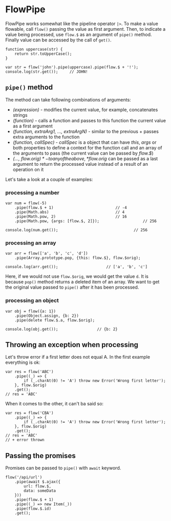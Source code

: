 # FlowPipe

FlowPipe works somewhat like the pipeline operator `|>`.
To make a value flowable, call `flow()` passing the value as first argument. Then, to indicate a value being processed, use `flow.$` as an argument of `pipe()` method. Finally value can be accessed by the call of `get()`.

```
function uppercase(str) {
	return str.toUpperCase();
}

var str = flow('john').pipe(uppercase).pipe(flow.$ + '!');
console.log(str.get());		// JOHN!
```

## `pipe()` method

The method can take following combinations of arguments:

* *(expression)* - modifies the current value, for example, concatenates strings
* *(function)* - calls a function and passes to this function the current value as a first argument
* *(function, extraArg1, ..., extraArgN)* - similar to the previous + passes extra arguments to the function
* *(function, callSpec)* - *callSpec* is a object that can have *this*, *args* or both properties to define a context for the function call and an array of the arguments to pass (the current value can be passed by *flow.$*)
* *(..., flow.$orig)* - to any of the above, *flow.$orig* can be passed as a last argument to return the processed value instead of a result of an operation on it

Let's take a look at a couple of examples:

### processing a number

```
var num = flow(-5)
	.pipe(flow.$ + 1)							// -4
	.pipe(Math.abs)								// 4
	.pipe(Math.pow, 2)							// 16
	.pipe(Math.pow, {args: [flow.$, 2]});					// 256

console.log(num.get());									// 256
```

### processing an array

```
var arr = flow(['a', 'b', 'c', 'd'])
	.pipe(Array.prototype.pop, {this: flow.$}, flow.$orig);

console.log(arr.get());						// ['a', 'b', 'c']
```

Here, if we would not use `flow.$orig`, we would get the value `d`. It is because `pop()` method returns a deleted item of an array. We want to get the original value passed to `pipe()` after it has been processed.

### processing an object

```
var obj = flow({a: 1})
	.pipe(Object.assign, {b: 2})
	.pipe(delete flow.$.a, flow.$orig);

console.log(obj.get());					// {b: 2}
```

## Throwing an exception when processing

Let's throw error if a first letter does not equal A.
In the first example everything is ok:

```
var res = flow('ABC')
	.pipe((_) => {
		if (_.charAt(0) != 'A') throw new Error('Wrong first letter');
	}, flow.$orig)
	.get();
// res = 'ABC'
```

When it comes to the other, it can't ba said so:

```
var res = flow('CBA')
	.pipe((_) => {
		if (_.charAt(0) != 'A') throw new Error('Wrong first letter');
	}, flow.$orig)
	.get();
// res = 'ABC'
// + error thrown
```

## Passing the promises

Promises can be passed to `pipe()` with `await` keyword.

```
flow('/api/url')
	.pipe(await $.ajax({
		url: flow.$,
		data: someData
	}))
	.pipe(flow.$ + 1)
	.pipe((_) => new Item(_))
	.pipe(flow.$.id)
	.get();
```

